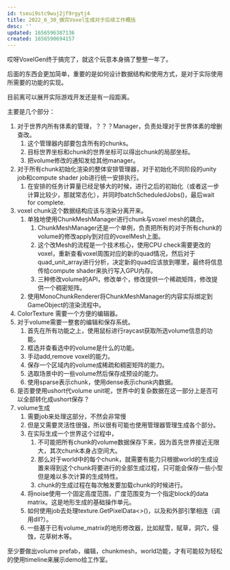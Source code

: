 ```yaml
---
id: tseui9stc9wuj2jf9rgytj4
title: 2022_6_30_做完Voxel生成对于后续工作概括
desc: ''
updated: 1656596387136
created: 1656590694157
---
```


哎呀VoxelGen终于搞完了，就这个玩意本身搞了整整一年了。

后面的东西会更加简单，重要的是如何设计数据结构和使用方式，是对于实际使用所需要的功能的实现。

目前离可以展开实际游戏开发还是有一段距离。

主要是几个部分：

1. 对于世界内所有体素的管理，？？？Manager，负责处理对于世界体素的增删查改。
   1. 这个管理器内部要包含所有的chunks。
   2. 目标世界坐标和chunk的世界坐标可以得出chunk的局部坐标。
   3. 把volume修改的通知发给其他manager。
2. 对于所有chunk初始化渲染的整体安排管理器，对于初始化不同阶段的unity job和compute shader job进行统一安排执行。
   1. 在安排的任务计算量已经足够大的时候，进行之后的初始化（或者这一步计算比较少，那就常态化），并同时batchScheduledJobs()，最后wait for complete.
3. voxel chunk这个数据结构应该与渲染分离开来。
   1. 单独地使用ChunkMeshManager进行chunk与voxel mesh的耦合。
      1. ChunkMeshManager还是一个单例，负责把所有的对于所有chunk的volume的修改apply到对应的voxelMesh上面。
      2. 这个改Mesh的流程是一个技术核心，使用CPU check需要更改的voxel，重新查看voxel周围对应的新的quad情况，然后对于quad_unit_array进行分析，决定新的quad应该放到哪里，最终将信息传给compute shader来执行写入GPU内存。
      3. 三种修改volume的API，修改单个，修改提供一个稀疏矩阵，修改提供一个稠密矩阵。
   2. 使用MonoChunkRenderer将ChunkMeshManager的内容实际绑定到GameObject的渲染流程中。
4. ColorTexture 需要一个方便的编辑器。
5. 对于volume需要一整套的编辑和保存系统。
   1. 首先在所有功能之上，使用鼠标进行raycast获取所选volume信息的功能。
   2. 框选并查看选中的volume是什么的功能。
   3. 手动add,remove voxel的能力。
   4. 保存一个区域内的volume成稀疏和稠密矩阵的能力。
   5. 选取场景中的一些volume然后保存成预设的能力。
   6. 使用sparse表示chunk，使用dense表示chunk内数据。
6. 是否要使用ushort代volume unit呢，世界中的复杂数据在这一部分上是否可以全部转化成ushort保存？
7. volume生成
   1. 需要job来处理这部分，不然会非常慢
   2. 但是又需要灵活性很强，所以很有可能也使用管理器管理生成各个部分。
   3. 在实际生成一个世界这个过程中，
      1. 不可能把所有chunk的volume数据保存下来，因为首先世界接近无限大，其次chunk本身占空间大。
      2. 那么对于world中的每个chunk，就需要有能力只根据world的生成设置来得到这个chunk将要进行的全部生成过程，只可能会保存一些小型但是难以多次计算的生成特性。
      3. chunk的生成过程在每次触发要加载chunk的时候进行。
   4. 将noise使用一个固定高度范围，广度范围变为一个指定block的data matrix。这是地形生成的基础操作单元。
   5. 如何使用job去处理texture.GetPixelData<>()，以及和外部引擎相连（调用dll?）。
   6. 一些基于已有volume_matrix的地形修改器，比如赋雪，赋草，洞穴，侵蚀，花草树木等。

至少要做出volume prefab，编辑，chunkmesh，world功能，才有可能较为轻松的使用timeline来展示demo给工作室。
